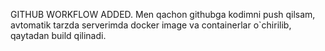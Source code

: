 GITHUB WORKFLOW ADDED. Men qachon githubga kodimni push qilsam, avtomatik tarzda serverimda docker image va containerlar o`chirilib, qaytadan build qilinadi.
